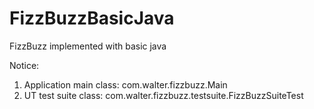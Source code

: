 # FizzBuzzBasicJava
FizzBuzz implemented with basic java 

Notice:
1. Application main class: com.walter.fizzbuzz.Main
2. UT test suite class: com.walter.fizzbuzz.testsuite.FizzBuzzSuiteTest